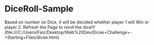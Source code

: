 # DiceRoll-Sample
Based on number on Dice, it will be decided whether player 1 will Win or player 2. 
Refresh the Page to reroll the dice!!!
(file:///C:/Users/Faiz/Desktop/Web%20Dev/Dicee+Challenge+-+Starting+Files/dicee.html)
